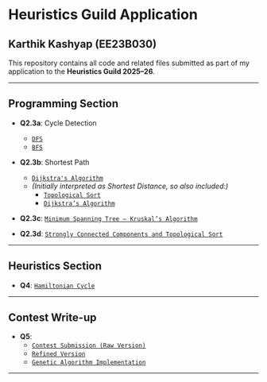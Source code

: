 # Heuristics Guild Application

## Karthik Kashyap (EE23B030)

This repository contains all code and related files submitted as part of my application to the **Heuristics Guild 2025–26**.

---

## Programming Section

- **Q2.3a**: Cycle Detection

  - [`DFS`](cycle_detection_dfs.cpp)
  - [`BFS`](cycle_detection_bfs.cpp)

- **Q2.3b**: Shortest Path

  - [`Dijkstra's Algorithm`](shortest_path_dijkstra.cpp)
  - _(Initially interpreted as Shortest Distance, so also included:)_
    - [`Topological Sort`](shortest_distance_topo.cpp)
    - [`Dijkstra’s Algorithm`](shortest_distance_dijkstra.cpp)

- **Q2.3c**: [`Minimum Spanning Tree – Kruskal’s Algorithm`](mst_kruskal.cpp)

- **Q2.3d**: [`Strongly Connected Components and Topological Sort`](scc_kosaraju.cpp)

---

## Heuristics Section

- **Q4**: [`Hamiltonian Cycle`](hamiltonian_cycle.cpp)

---

## Contest Write-up

- **Q5**:
  - [`Contest Submission (Raw Version)`](contest_v1_raw.cpp)
  - [`Refined Version`](contest_v1_refined.cpp)
  - [`Genetic Algorithm Implementation`](contest_v2_genetic.cpp)

---
